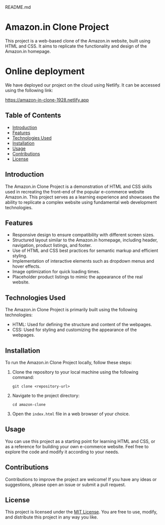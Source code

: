 README.md

# Amazon.in Clone Project

This project is a web-based clone of the Amazon.in website, built using HTML and CSS. It aims to replicate the functionality and design of the Amazon.in homepage.

# Online deployment
We have deployed our project on the cloud using Netlify. It can be accessed using the following link:

https://amazon-in-clone-1928.netlify.app

## Table of Contents

- [Introduction](#introduction)
- [Features](#features)
- [Technologies Used](#technologies-used)
- [Installation](#installation)
- [Usage](#usage)
- [Contributions](#contributions)
- [License](#license)

## Introduction

The Amazon.in Clone Project is a demonstration of HTML and CSS skills used in recreating the front-end of the popular e-commerce website Amazon.in. This project serves as a learning experience and showcases the ability to replicate a complex website using fundamental web development technologies.

## Features

- Responsive design to ensure compatibility with different screen sizes.
- Structured layout similar to the Amazon.in homepage, including header, navigation, product listings, and footer.
- Use of HTML and CSS best practices for semantic markup and efficient styling.
- Implementation of interactive elements such as dropdown menus and hover effects.
- Image optimization for quick loading times.
- Placeholder product listings to mimic the appearance of the real website.

## Technologies Used

The Amazon.in Clone Project is primarily built using the following technologies:

- HTML: Used for defining the structure and content of the webpages.
- CSS: Used for styling and customizing the appearance of the webpages.

## Installation

To run the Amazon.in Clone Project locally, follow these steps:

1. Clone the repository to your local machine using the following command:

   ```
   git clone <repository-url>
   ```

2. Navigate to the project directory:

   ```
   cd amazon-clone
   ```

3. Open the `index.html` file in a web browser of your choice.

## Usage

You can use this project as a starting point for learning HTML and CSS, or as a reference for building your own e-commerce website. Feel free to explore the code and modify it according to your needs.

## Contributions

Contributions to improve the project are welcome! If you have any ideas or suggestions, please open an issue or submit a pull request.

## License

This project is licensed under the [MIT License](LICENSE). You are free to use, modify, and distribute this project in any way you like.  
